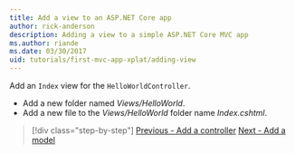 ```yaml
---
title: Add a view to an ASP.NET Core app
author: rick-anderson
description: Adding a view to a simple ASP.NET Core MVC app
ms.author: riande
ms.date: 03/30/2017
uid: tutorials/first-mvc-app-xplat/adding-view
---
```



Add an `Index` view for the `HelloWorldController`.

* Add a new folder named *Views/HelloWorld*.
* Add a new file to the *Views/HelloWorld* folder name *Index.cshtml*.


> [!div class="step-by-step"]
> [Previous - Add a controller](adding-controller.md)
> [Next - Add a model](adding-model.md)
